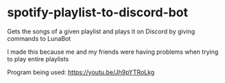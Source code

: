 # spotify-playlist-to-discord-bot
Gets the songs of a given playlist and plays it on Discord by giving commands to LunaBot

I made this because me and my friends were having problems when trying to play entire playlists

Program being used: https://youtu.be/Jh9pYTRoLkg
